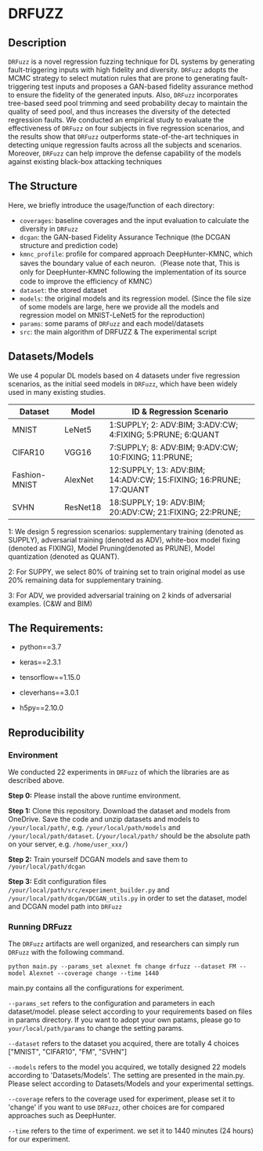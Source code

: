 # DRFUZZ

## Description

`DRFuzz` is a novel regression fuzzing technique for DL systems by generating fault-triggering inputs with high fidelity and diversity. `DRFuzz` adopts the MCMC strategy to select mutation rules that are prone to generating fault-triggering test inputs and proposes a GAN-based fidelity assurance method to ensure the fidelity of the generated inputs. Also, `DRFuzz` incorporates tree-based seed pool trimming and seed probability decay to maintain the quality of seed
pool, and thus increases the diversity of the detected regression faults. We conducted an empirical study to evaluate the effectiveness of `DRFuzz` on four subjects in five regression scenarios, and the results show that `DRFuzz` outperforms state-of-the-art techniques in detecting unique regression faults across all the subjects and scenarios. Moreover, `DRFuzz` can help improve the defense capability of the models against existing black-box attacking techniques

## The Structure

Here, we briefly introduce the usage/function of each directory: 

- `coverages`: baseline coverages and the input evaluation to calculate the diversity in `DRFuzz`
- `dcgan`: the GAN-based Fidelity Assurance Technique (the DCGAN structure and prediction code)
- `kmnc_profile`: profile for compared approach DeepHunter-KMNC, which saves the boundary value of each neuron.（Please note that, This is only for DeepHunter-KMNC following the implementation of its source code to improve the efficiency of KMNC）
- `dataset`: the stored dataset
- `models`: the original models and its regression model. (Since  the file size of some models are large, here we provide all the models and regression model on MNIST-LeNet5 for the reproduction)
- `params`: some params of `DRFuzz` and each model/datasets
- `src`: the main algorithm of DRFUZZ & The experimental script

## Datasets/Models

We use 4 popular DL models based on 4 datasets under five regression scenarios, as the initial seed models in `DRFuzz`, which have been widely used in many existing studies.

| Dataset       | Model    | ID & Regression Scenario                                     |
| ------------- | -------- | ------------------------------------------------------------ |
| MNIST         | LeNet5   | 1:SUPPLY; 2: ADV:BIM; 3:ADV:CW; 4:FIXING; 5:PRUNE; 6:QUANT   |
| CIFAR10       | VGG16    | 7:SUPPLY; 8: ADV:BIM; 9:ADV:CW; 10:FIXING; 11:PRUNE;         |
| Fashion-MNIST | AlexNet  | 12:SUPPLY; 13: ADV:BIM; 14:ADV:CW; 15:FIXING; 16:PRUNE; 17:QUANT |
| SVHN          | ResNet18 | 18:SUPPLY; 19: ADV:BIM; 20:ADV:CW; 21:FIXING; 22:PRUNE;      |

1: We design 5 regression scenarios: supplementary training (denoted as SUPPLY), adversarial  training (denoted as ADV), white-box model fixing (denoted as FIXING), Model Pruning(denoted as PRUNE), Model quantization (denoted as QUANT). 

2: For SUPPY, we select 80% of training set to train original model as use 20% remaining data for supplementary training.

3: For ADV, we provided adversarial  training on 2 kinds of adversarial examples. (C&W and BIM)
 

## The Requirements:

- python==3.7

- keras==2.3.1 

- tensorflow==1.15.0 

- cleverhans==3.0.1  

- h5py==2.10.0


## Reproducibility

### Environment

We conducted 22 experiments in `DRFuzz` of which the libraries are as described above. 

**Step 0:** Please install the above runtime environment.

**Step 1:** Clone this repository. Download the dataset and models from OneDrive. 
Save the code and unzip datasets and models to `/your/local/path/`, e.g. `/your/local/path/models` and `/your/local/path/dataset`. 
(`/your/local/path/` should be the absolute path on your server, e.g. `/home/user_xxx/`) 

**Step 2:** Train yourself DCGAN models and save them to `/your/local/path/dcgan`

**Step 3:** Edit configuration files `/your/local/path/src/experiment_builder.py` and `/your/local/path/dcgan/DCGAN_utils.py` in order to set the dataset, model and DCGAN model path into `DRFuzz`

### Running DRFuzz

The `DRFuzz` artifacts are well organized, and researchers can simply run `DRFuzz` with the following command.

~~~
python main.py --params_set alexnet fm change drfuzz --dataset FM --model Alexnet --coverage change --time 1440
~~~

main.py contains all the configurations for experiment.

`--params_set` refers to the configuration and parameters in each dataset/model. please select according to your requirements based on files in params directory. 
            If you want to adopt your own patams, please go to `your/local/path/params` to change the setting params.

`--dataset` refers to the dataset you acquired, there are totally 4 choices ["MNIST", "CIFAR10", "FM", "SVHN"]

`--models` refers to the model you acquired, we totally designed 22 models according to 'Datasets/Models'. The setting are presented in the main.py. 
            Please select according to Datasets/Models and your experimental settings.

`--coverage` refers to the coverage used for experiment, please set it to 'change' if you want to use `DRFuzz`, other choices are for compared approaches such as DeepHunter.

`--time` refers to the time of experiment. we set it to 1440 minutes (24 hours) for our experiment.
